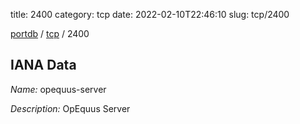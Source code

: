 title: 2400
category: tcp
date: 2022-02-10T22:46:10
slug: tcp/2400

[portdb](/) / [tcp](/category/tcp.html) / 2400


## IANA Data

_Name:_ opequus-server

_Description:_ OpEquus Server

